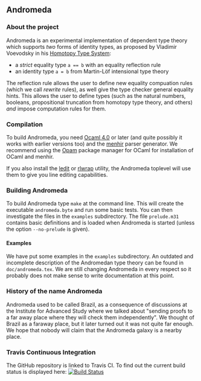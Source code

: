 ## Andromeda

### About the project

Andromeda is an experimental implementation of dependent type theory which supports
*two* forms of identity types, as proposed by Vladimir Voevodsky in his [Homotopy Type System](http://ncatlab.org/homotopytypetheory/show/Homotopy+Type+System):

* a *strict* equality type `a == b` with an equality reflection rule
* an identity type `a = b` from Martin-Löf intensional type theory

The reflection rule allows the user to define new equality compuation rules (which we call
*rewrite* rules), as well give the type checker general equality hints. This allows the
user to define types (such as the natural numbers, booleans, propositional truncation from
homotopy type theory, and others) *and* impose computation rules for them.


### Compilation

To build Andromeda, you need [Ocaml 4.0](http://ocaml.org) or later (and quite possibly it
works with earlier versions too) and the
[menhir](http://gallium.inria.fr/~fpottier/menhir/) parser generator. We recommend using
the [Opam](http://opam.ocamlpro.com) package manager for OCaml for installation of OCaml
and menhir.

If you also install the [ledit](http://opam.ocaml.org/packages/ledit/ledit.2.03/) or [rlwrap](http://utopia.knoware.nl/~hlub/uck/rlwrap/#rlwrap) utility, the Andromeda toplevel will use them
to give you line editing capabilities.

### Building Andromeda

To build Andromeda type `make` at the command line. This will create the executable
`andromeda.byte` and run some basic tests. You can then investigate the files in the
`examples` subdirectory. The file `prelude.m31` contains basic definitions and is loaded
when Andromeda is started (unless the option `--no-prelude` is given).

#### Examples

We have put some examples in the `examples` subdirectory. An outdated and incomplete
description of the Andromedan type theory can be found in `doc/andromeda.tex`. We are
still changing Andromeda in every respect so it probably does not make sense to write
documentation at this point.

### History of the name Andromeda

Andromeda used to be called Brazil, as a consequence of discussions at the Institute for
Advanced Study where we talked about "sending proofs to a far away place where they will
check them independently". We thought of Brazil as a faraway place, but it later turned
out it was not quite far enough. We hope that nobody will claim that the Andromeda galaxy
is a nearby place.

### Travis Continuous Integration

The GitHub repository is linked to Travis CI. To find out the current build status is displayed here: [![Build Status](https://api.travis-ci.org/andrejbauer/andromeda.png?branch=master)](https://travis-ci.org/andrejbauer/andromeda)
